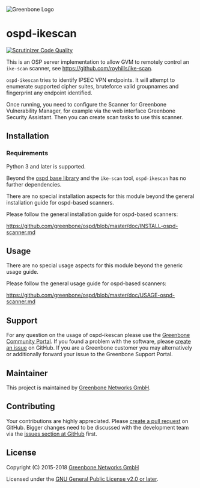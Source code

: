 ![Greenbone Logo](https://www.greenbone.net/wp-content/uploads/gb_logo_resilience_horizontal.png)

# ospd-ikescan

[![Scrutinizer Code Quality](https://scrutinizer-ci.com/g/greenbone/ospd-ikescan/badges/quality-score.png?b=master)](https://scrutinizer-ci.com/g/greenbone/ospd-ikescan/?branch=master)

This is an OSP server implementation to allow GVM to remotely control
an `ike-scan` scanner, see <https://github.com/royhills/ike-scan>.

`ospd-ikescan` tries to identify IPSEC VPN endpoints. It will attempt to
enumerate supported cipher suites, bruteforce valid groupnames and fingerprint
any endpoint identified.

Once running, you need to configure the Scanner for Greenbone Vulnerability
Manager, for example via the web interface Greenbone Security Assistant.
Then you can create scan tasks to use this scanner.

## Installation

### Requirements

Python 3 and later is supported.

Beyond the [ospd base library](https://github.com/greenbone/ospd) and the
`ike-scan` tool, `ospd-ikescan` has no further dependencies.

There are no special installation aspects for this module beyond the general
installation guide for ospd-based scanners.

Please follow the general installation guide for ospd-based scanners:

  <https://github.com/greenbone/ospd/blob/master/doc/INSTALL-ospd-scanner.md>

## Usage

There are no special usage aspects for this module beyond the generic usage
guide.

Please follow the general usage guide for ospd-based scanners:

  <https://github.com/greenbone/ospd/blob/master/doc/USAGE-ospd-scanner.md>

## Support

For any question on the usage of ospd-ikescan please use the [Greenbone
Community Portal](https://community.greenbone.net/c/gse). If you found a
problem with the software, please [create an
issue](https://github.com/greenbone/ospd-ikescan/issues) on GitHub. If you are
a Greenbone customer you may alternatively or additionally forward your issue
to the Greenbone Support Portal.

## Maintainer

This project is maintained by [Greenbone Networks
GmbH](https://www.greenbone.net/).

## Contributing

Your contributions are highly appreciated. Please [create a pull
request](https://github.com/greenbone/ospd-ikescan/pulls) on GitHub. Bigger
changes need to be discussed with the development team via the [issues section
at GitHub](https://github.com/greenbone/ospd-ikescan/issues) first.

## License

Copyright (C) 2015-2018 [Greenbone Networks GmbH](https://www.greenbone.net/)

Licensed under the [GNU General Public License v2.0 or later](COPYING).
